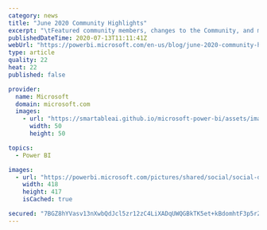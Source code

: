 ```yaml
---
category: news
title: "June 2020 Community Highlights"
excerpt: "\tFeatured community members, changes to the Community, and more! Read up on recent Power BI community news.\r\n"
publishedDateTime: 2020-07-13T11:11:41Z
webUrl: "https://powerbi.microsoft.com/en-us/blog/june-2020-community-highlights/"
type: article
quality: 22
heat: 22
published: false

provider:
  name: Microsoft
  domain: microsoft.com
  images:
    - url: "https://smartableai.github.io/microsoft-power-bi/assets/images/organizations/microsoft.com-50x50.jpg"
      width: 50
      height: 50

topics:
  - Power BI

images:
  - url: "https://powerbi.microsoft.com/pictures/shared/social/social-default-image.png"
    width: 418
    height: 417
    isCached: true

secured: "7BGZ8hYVasv13nXwbQdJcl5zr12zC4LiXADqUWQGBkTK5et+kBdomhtF3p5rZG7YN4NXfwS0M4+PLt5CTExsA+H3d0Gjd1jfDGaDeVEDC0WWESU3GL43c9CJGcamU4LgxS2Tot+rU2FoCYBOb3zxrHt1kDvleldK6zHK4e4o8301lds+FloJCThQIG8GRXbf2CBfIzuI4vabhIZwPSVyWEepreGKbSOW4p5XnIMBaJyJcVYbIKMDoQhfnu0feCdx4UmQ9/t3FIEYPjY7XrmmwjdgcstQOgL5md5G/BWc7xXysdKRThNhXDElgI+dYfBboC/jh1yBMhldfOxVrfIFjg==;6NLFNzL27swhSkynY2kljg=="
---
```


